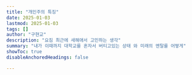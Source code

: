 ```yaml
---
title: "개인주의 특징"
date: 2025-01-03
lastmod: 2025-01-03
tags: []
author: "구현교"
description: "요짐 최근에 새해애서 고민하는 생각" 
summary: "내가 이때까지 대학교를 혼자서 버티고있는 상태 와 미래의 멘탈를 어떻게" 
showToc: true
disableAnchoredHeadings: false

---
```



